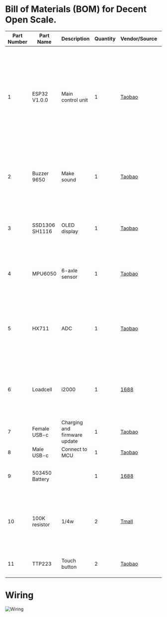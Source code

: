 # Bill of Materials (BOM) for Decent Open Scale.

| Part Number | Part Name    | Description               | Quantity | Vendor/Source                                                                                                                         | Notes                                                                                                                  |
|-------------|--------------|---------------------------|----------|----------------------------------------------------------------------------------------------------------------------------------------|------------------------------------------------------------------------------------------------------------------------|
| 1           | ESP32 V1.0.0 | Main control unit         | 1        | [Taobao](https://item.taobao.com/item.htm?_u=pnmg8f7c3d&id=628078369041&spm=a1z09.2.0.0.10072e8dCAfwWX)                               | This particular one has battery support, which I assume it has a TP4054 on it. Two versions are available: MicroUSB and Type-C. |
| 2           | Buzzer 9650  | Make sound                | 1        | [Taobao](https://item.taobao.com/item.htm?_u=pnmg8fd3d7&id=634342562820&spm=a1z09.2.0.0.10072e8dCAfwWX)                               | Use a powered one for ease of use, but a powerless one can change the tone.                                           |
| 3           | SSD1306 SH1116| OLED display              | 1        | [Taobao](https://item.taobao.com/item.htm?_u=7nmg8f9838&id=677128362825&spm=a1z09.2.0.0.43f22e8dkkGbTz&skuId=5426714191529)          | SH1116 is a bit cheaper, should add a line: #define SH1116.                                                                          |
| 4           | MPU6050      | 6-axle sensor             | 1        | [Taobao](https://item.taobao.com/item.htm?_u=pnmg8f529e&id=609979451344&spm=a1z09.2.0.0.10072e8dCAfwWX)                               | For side and bottom up power off, and avoid accidental power on.                                                       |
| 5          | HX711        | ADC                       | 1        | [Taobao](https://item.taobao.com/item.htm?_u=pnmg8f6256&id=611734839533&spm=a1z09.2.0.0.10072e8dCAfwWX)                               | The red one has a metal shield, I don't know if it's good, I just didn't see the difference.                           |
| 6           | Loadcell     | i2000                     | 1        | [1688](https://detail.1688.com/offer/671859449208.html?spm=a26352.13672862.offerlist.60.318a40e0k6dDDa)                               | Bigger ones are more stable, but we have to choose the thinner ones.                                                   |
| 7           | Female USB-c | Charging and firmware update | 1     | [Taobao](https://item.taobao.com/item.htm?_u=pnmg8fa987&id=721229692231&spm=a1z09.2.0.0.10072e8dCAfwWX)                               |                                                                                                                        |
| 8          | Male USB-c   | Connect to MCU            | 1        | [Taobao](https://item.taobao.com/item.htm?_u=pnmg8fe973&id=609433305908&spm=a1z09.2.0.0.10072e8dCAfwWX)                               |                                                                                                                        |
| 9           | 503450 Battery|                           | 1        | [1688](https://detail.1688.com/offer/741144487402.html?spm=a360q.8274423.0.0.7b854c9ayJtmcd)                                            | With protect board and 2 wires out.                                                                                    |
| 10           | 100K resistor| 1/4w                      | 2        | [Tmall](https://detail.tmall.com/item.htm?_u=pnmg8fed34&id=13302997879&spm=a1z09.2.0.0.10072e8dCAfwWX&skuId=3756188445710)              | Voltage divider for ESP32 3.3v max ADC reading the battery level.                                                      |
| 11          | TTP223       | Touch button              | 2        | [Taobao](https://item.taobao.com/item.htm?_u=pnmg8f71e5&id=611366998227&spm=a1z09.2.0.0.10072e8dCAfwWX)                               | Link point A to have logic low output.                                                                                 |
# Wiring
![Wiring](https://github.com/decentespresso/openscale/assets/11464550/76d51924-c86f-4896-b179-38d1a397d9e2)
